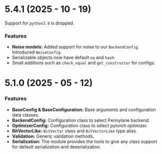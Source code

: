 
# 5.4.1 (2025 - 10 - 19)

Support for `python3.9` is dropped.

### Features

* **Noise models:** Added support for noise to our `BackendConfig`. Introduced `NoiseConfig`.
* Serializable objects now have default `eq` and `hash`:
* Small additions such as `check_equal` and `get_constructor` for configs.

# 5.1.0 (2025 - 05 - 12)

### Features

* **BaseConfig & BaseConfiguration:** Base arguments and configuration data classes.
* **BackendConfig:** Configuration class to select Pennylane backend.
* **OptimizerConfig:** Configuration class to select pytorch optimizer.
* **BitVectorLike:** ``BitVector`` class and ``BitVectorLike`` type alias.
* **Validation:** Generic validation methods.
* **Serialization:** The module provides the tools to give any class support for default serialization and deserialization.

